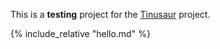 This is a **testing** project for the [Tinusaur](http://tinusaur.org) project.





{% include_relative "hello.md" %}

 
